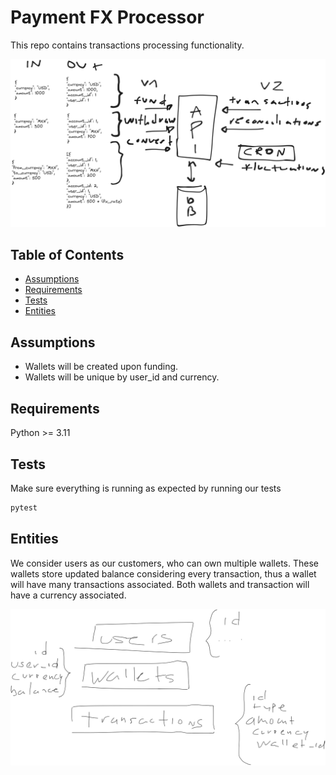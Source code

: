 # Payment FX Processor

This repo contains transactions processing functionality.

![Architecture](architecture.png)

## Table of Contents
- [Assumptions](#assumptions)
- [Requirements](#requirements)
- [Tests](#tests)
- [Entities](#entities)

## Assumptions

- Wallets will be created upon funding.
- Wallets will be unique by user_id and currency.

## Requirements

Python >= 3.11

## Tests

Make sure everything is running as expected by running our tests

```sh
pytest
```

## Entities

We consider users as our customers, who can own multiple wallets. These wallets store updated balance considering every transaction, thus a wallet will have many transactions associated. Both wallets and transaction will have a currency associated.

![Entities](entities.png)
